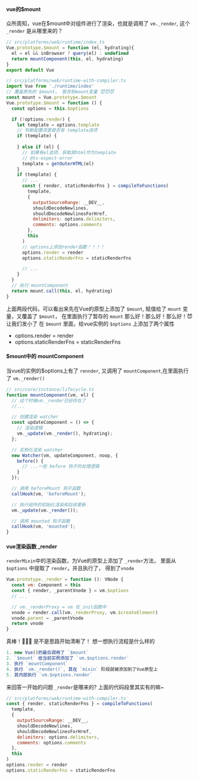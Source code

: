 #### vue的$mount
众所周知，vue在$mount中对组件进行了渲染，也就是调用了 `vm._render`, 这个 `_render` 是从哪里来的？

```js
// src/platforms/web/runtime/index.ts
Vue.prototype.$mount = function (el, hydrating){
  el = el && inBrowser ? query(el) : undefined
  return mountComponent(this, el, hydrating)
}
export default Vue

// src/platforms/web/runtime-with-compiler.ts
import Vue from './runtime/index'
// 覆盖原先的 $mount， 暂存到mount变量 😈😈😈
const mount = Vue.prototype.$mount
Vue.prototype.$mount = function () {
  const options = this.$options

  if (!options.render) {
    let template = options.template
    // 判断配置项里是否有 template选项
    if (template) {
      
    } else if (el) {
      // 如果有el选项，获取其html作为template
      // @ts-expect-error
      template = getOuterHTML(el)
    }
    if (template) {
      // ...
      const { render, staticRenderFns } = compileToFunctions(
        template,
        {
          outputSourceRange: __DEV__,
          shouldDecodeNewlines,
          shouldDecodeNewlinesForHref,
          delimiters: options.delimiters,
          comments: options.comments
        },
        this
      )
      // options上添加render函数！！！！
      options.render = render
      options.staticRenderFns = staticRenderFns

      // ...
    }
  }
  // 执行 mountComponent
  return mount.call(this, el, hydrating)
}
```
上面两段代码，可以看出来先在Vue的原型上添加了 `$mount`, 赋值给了 `mount` 变量，又覆盖了 `$mount`， 在里面执行了暂存的 `mount`
那么好！那么好！那么好！😈  让我们发小了 在 `$mount` 里面，给vue实例的 `$options` 上添加了两个属性
- options.render = render
- options.staticRenderFns = staticRenderFns

#### $mount中的 mountComponent
当vue的实例的$options上有了 `rennder`, 又调用了 `mountComponent`,在里面执行了 `vm._render()`
```js
// src/core/instance/lifecycle.ts
function mountComponent(vm, el) {
  // 这个时候vm._render已经存在了
  //...

  // 创建渲染 watcher
  const updateComponent = () => {
    // 渲染逻辑
    vm._update(vm._render(), hydrating);
  };

  // 实例化渲染 watcher
  new Watcher(vm, updateComponent, noop, {
    before() {
      // ...一些 before 钩子的处理逻辑
    }
  });

  // 调用 beforeMount 钩子函数
  callHook(vm, 'beforeMount');

  // 执行组件的初始化渲染和后续更新
  vm._update(vm._render());

  // 调用 mounted 钩子函数
  callHook(vm, 'mounted');
}
```

#### vue渲染函数 _render
`renderMixin`中的渲染函数，为Vue的原型上添加了 `_render`方法， 里面从 `$options` 中提取了 `render`，并且执行了， 得到了`vnode`
```js
Vue.prototype._render = function (): VNode {
  const vm: Component = this
  const { render, _parentVnode } = vm.$options
  // ...

  // vm._renderProxy = vm 在_init函数中
  vnode = render.call(vm._renderProxy, vm.$createElement)
  vnode.parent = _parentVnode
  return vnode
}
```

真棒！🎉🎉🎉  是不是思路开始清晰了！ 想一想执行流程是什么样的
``` js
1. new Vue()的最后调用了 `$mount`
2. `$mount` 给当前实例添加了 `vm.$options.render`
3. 执行 `mountComponent`
4. 执行 `vm._render()`, 其在 `mixin` 阶段就被添加到了Vue原型上
5. 其内部执行 `vm.$options.render`
```
来回答一开始的问题 `_render`是哪来的? 上面的代码段里其实有的嘛~
```js
// src/platforms/web/runtime-with-compiler.ts
const { render, staticRenderFns } = compileToFunctions(
  template,
  {
    outputSourceRange: __DEV__,
    shouldDecodeNewlines,
    shouldDecodeNewlinesForHref,
    delimiters: options.delimiters,
    comments: options.comments
  },
  this
)
options.render = render
options.staticRenderFns = staticRenderFns
```


